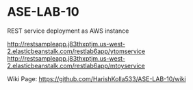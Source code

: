 # ASE-LAB-10

REST service deployment as AWS instance

http://restsampleapp.j83thxptjm.us-west-2.elasticbeanstalk.com/restlab6app/ytomservice
http://restsampleapp.j83thxptjm.us-west-2.elasticbeanstalk.com/restlab6app/mtoyservice

Wiki Page: https://github.com/HarishKolla533/ASE-LAB-10/wiki